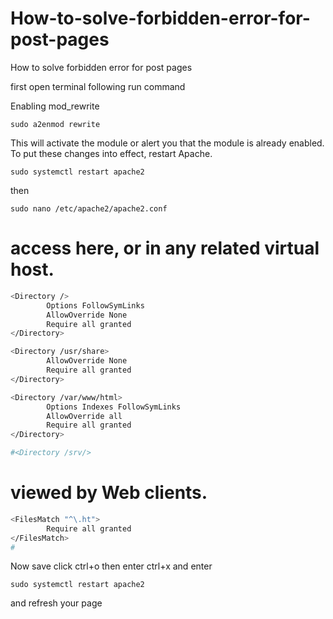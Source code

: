 # How-to-solve-forbidden-error-for-post-pages
How to solve forbidden error for post pages 


first  open terminal
following run command 

Enabling mod_rewrite

```
sudo a2enmod rewrite
```

This will activate the module or alert you that the module is already enabled. To put these changes into effect, restart Apache.

```
sudo systemctl restart apache2 
```

then 

```
sudo nano /etc/apache2/apache2.conf  
```


# access here, or in any related virtual host.

```sh
<Directory />
        Options FollowSymLinks
        AllowOverride None
        Require all granted
</Directory>

<Directory /usr/share>
        AllowOverride None
        Require all granted
</Directory>

<Directory /var/www/html>
        Options Indexes FollowSymLinks
        AllowOverride all
        Require all granted
</Directory>

#<Directory /srv/>
```


# viewed by Web clients.

```sh
<FilesMatch "^\.ht">
        Require all granted
</FilesMatch>
#
```


Now save  click ctrl+o then enter ctrl+x and enter 

```
sudo systemctl restart apache2 
````
and refresh your page 

